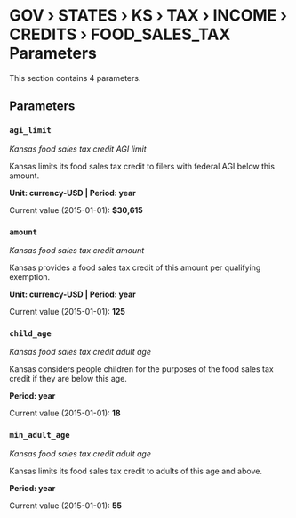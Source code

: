 # GOV › STATES › KS › TAX › INCOME › CREDITS › FOOD_SALES_TAX Parameters

This section contains 4 parameters.

## Parameters

### `agi_limit`
*Kansas food sales tax credit AGI limit*

Kansas limits its food sales tax credit to filers with federal AGI below this amount.

**Unit: currency-USD | Period: year**

Current value (2015-01-01): **$30,615**


### `amount`
*Kansas food sales tax credit amount*

Kansas provides a food sales tax credit of this amount per qualifying exemption.

**Unit: currency-USD | Period: year**

Current value (2015-01-01): **125**


### `child_age`
*Kansas food sales tax credit adult age*

Kansas considers people children for the purposes of the food sales tax credit if they are below this age.

**Period: year**

Current value (2015-01-01): **18**


### `min_adult_age`
*Kansas food sales tax credit adult age*

Kansas limits its food sales tax credit to adults of this age and above.

**Period: year**

Current value (2015-01-01): **55**

